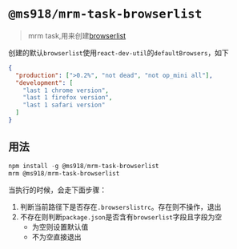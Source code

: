 # `@ms918/mrm-task-browserlist`

> mrm task,用来创建[browserlist](https://github.com/browserslist/browserslist)

创建的默认`browserlist`使用`react-dev-util`的`defaultBrowsers`，如下

```json
{
  "production": [">0.2%", "not dead", "not op_mini all"],
  "development": [
    "last 1 chrome version",
    "last 1 firefox version",
    "last 1 safari version"
  ]
}
```

## 用法

```powershell
npm install -g @ms918/mrm-task-browserlist
mrm @ms918/mrm-task-browserlist
```

当执行的时候，会走下面步骤：

1. 判断当前路径下是否存在`.browserslistrc`。存在则不操作，退出
2. 不存在则判断`package.json`是否含有`browserlist`字段且字段为空
   - 为空则设置默认值
   - 不为空直接退出
